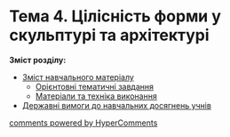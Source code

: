 <div id="hypercomments_widget" class="js-hypercomments-widget invisible"></div>

# Тема 4.  Цілісність форми у скульптурі та архітектурі

**Зміст розділу:**
*	[Зміст навчального матеріалу](zmist_navchalnoho_materialu4.md)
	*	[Орієнтовні тематичні завдання](oriientovny_tematychni_zavdannya4.md)
	*	[Матеріали та техніка виконання](materialy_ta_tekhnika_vykonannya4.md)
*	[Державні вимоги до навчальних досягнень учнів](derzhavni_vymohy_do_rivnya_zahalnoosvitnoi_pidhotovky_uchnyv4.md)

<div class="js-hypercomments-container">
    <a href="http://hypercomments.com" class="hc-link" title="comments widget">comments powered by HyperComments</a>
</div>